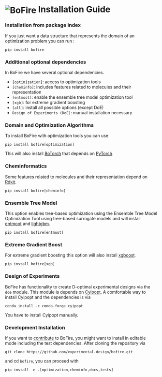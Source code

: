 <h1><img src="..\graphics\logos\bofire-long.png" alt="BoFire" style="vertical-align: middle;"> Installation Guide</h1>

### Installation from package index

If you just want a data structure that represents the domain of an optimization problem you can run :

```
pip install bofire
```

### Additional optional dependencies

In BoFire we have several optional dependencies.

- `[optimization]`\: access to optimization tools
- `[cheminfo]`\: includes features related to molecules and their representation
- `[entmoot]`\: enable the ensemble tree model optimization tool
- `[xgb]`\: for extreme gradient boosting
- `[all]`\: install all possible options (except DoE)
- `Design of Experiments (DoE)`\: manual installation necessary

### Domain and Optimization Algorithms

To install BoFire with optimization tools you can use

```
pip install bofire[optimization]
```

This will also install [BoTorch](https://botorch.org/) that depends on [PyTorch](https://pytorch.org/).

### Cheminformatics

Some features related to molecules and their representation depend on [Rdkit](https://www.rdkit.org/).

```
pip install bofire[cheminfo]
```

### Ensemble Tree Model

This option enables tree-based optimization using the Ensemble Tree Model Optimization Tool using tree-based surrogate models and will install [entmoot](https://entmoot.readthedocs.io/) and [lightgbm](https://lightgbm.readthedocs.io/).

```
pip install bofire[entmoot]
```

### Extreme Gradient Boost

For extreme gradient boosting this option will also install [xgboost](https://xgboost.readthedocs.io/).

```
pip install bofire[xgb]
```

### Design of Experiments

BoFire has functionality to create D-optimal experimental designs via the `doe` module. This module is depends on
[Cyipopt](https://cyipopt.readthedocs.io/en/stable/). A comfortable way to install Cyipopt and the dependencies is via

```
conda install -c conda-forge cyipopt
```

You have to install Cyipopt manually.

### Development Installation

If you want to [contribute](CONTRIBUTING.md) to BoFire, you might want to install in editable mode including the test dependencies.
After cloning the repository via

```
git clone https://github.com/experimental-design/bofire.git
```

and cd `bofire`, you can proceed with

```
pip install -e .[optimization,cheminfo,docs,tests]
```

